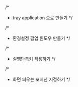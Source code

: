 
/*
 * tray application 으로 만들기
 */

 /*
 * 환경설정 팝업 윈도우 만들기
 */

 /*
 * 실행단축키 적용하기
 */

 /*
 * 화면 띄우는 포지션 지정하기
 */
